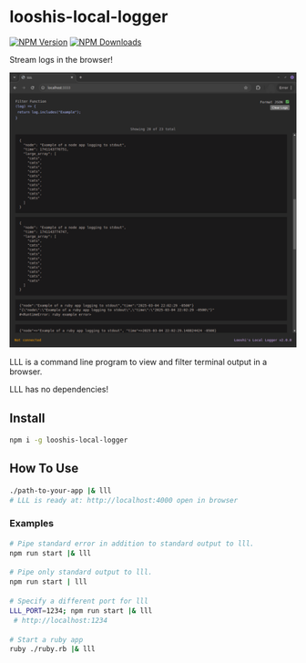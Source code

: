 # looshis-local-logger

[![NPM Version](https://img.shields.io/npm/v/looshis-local-logger.svg?style=flat)](https://www.npmjs.com/package/looshis-local-logger) [![NPM Downloads](https://img.shields.io/npm/dt/looshis-local-logger.svg?style=flat)](https://www.npmjs.com/package/looshis-local-logger)

Stream logs in the browser!

![browser window showing logs](https://github.com/looshi/looshis-local-logger/blob/main/examples/example.png)

LLL is a command line program to view and filter terminal output in a browser.

LLL has no dependencies!

## Install

```sh
npm i -g looshis-local-logger
```

## How To Use

```sh
./path-to-your-app |& lll
# LLL is ready at: http://localhost:4000 open in browser
```

### Examples

```sh
# Pipe standard error in addition to standard output to lll.
npm run start |& lll

# Pipe only standard output to lll.
npm run start | lll

# Specify a different port for lll
LLL_PORT=1234; npm run start |& lll
 # http://localhost:1234

# Start a ruby app
ruby ./ruby.rb |& lll
```
